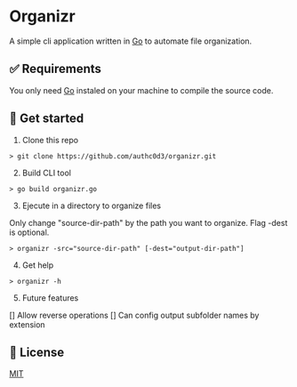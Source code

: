 # Organizr

A simple cli application written in [Go](https://golang.org/) to automate file organization.

## ✅ Requirements

You only need [Go](https://golang.org/) instaled on your machine to compile the source code.

## 🚀 Get started

1. Clone this repo

```
> git clone https://github.com/authc0d3/organizr.git
```

2. Build CLI tool

```
> go build organizr.go
```

3. Ejecute in a directory to organize files

Only change "source-dir-path" by the path you want to organize. Flag -dest is optional.

```
> organizr -src="source-dir-path" [-dest="output-dir-path"]
```

4. Get help

```
> organizr -h
```

5. Future features

[] Allow reverse operations
[] Can config output subfolder names by extension

## :book: License

[MIT](https://opensource.org/licenses/MIT)
